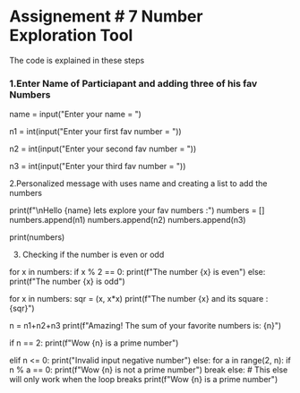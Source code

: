 # Assignement # 7 Number Exploration Tool

The code is explained in these steps

### 1.Enter Name of Particiapant and adding three of his fav Numbers


name = input("Enter your name = ")  

n1 = int(input("Enter your first fav number = "))  

n2 = int(input("Enter your second fav number = "))  

n3 = int(input("Enter your third fav number = "))

2.Personalized message with uses name and creating a list to add the numbers

print(f"\nHello {name} lets explore your fav numbers :")
numbers = []
numbers.append(n1)
numbers.append(n2)
numbers.append(n3)

print(numbers)

3. Checking if the number is even or odd

for x in numbers:
    if x % 2 == 0:
        print(f"The number {x} is even")
    else:
        print(f"The number {x} is odd")

for x in numbers:
    sqr = (x, x*x)
    print(f"The number {x} and its square : {sqr}")

n = n1+n2+n3
print(f"Amazing! The sum of your favorite numbers is: {n}")

if n == 2:
    print(f"Wow {n} is a prime number")

elif n <= 0:
    print("Invalid input negative number")
else:
    for a in range(2, n):
        if n % a == 0:
            print(f"Wow {n} is not a prime number")
            break
    else:  # This else will only work when the loop breaks
        print(f"Wow {n} is a prime number")
